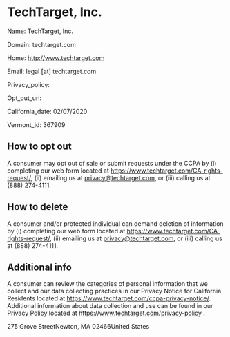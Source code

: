 
# TechTarget, Inc.

Name: TechTarget, Inc.

Domain: techtarget.com

Home: http://www.techtarget.com

Email: legal [at] techtarget.com

Privacy_policy: 

Opt_out_url: 

California_date: 02/07/2020

Vermont_id: 367909



## How to opt out

A consumer may opt out of sale or submit requests under the CCPA by (i) completing our web form located at https://www.techtarget.com/CA-rights-request/, (ii) emailing us at privacy@techtarget.com, or (iii) calling us at (888) 274-4111.

## How to delete

A consumer and/or protected individual can demand deletion of information by (i) completing our web form located at https://www.techtarget.com/CA-rights-request/, (ii) emailing us at privacy@techtarget.com, or (iii) calling us at (888) 274-4111.

## Additional info

A consumer can review the categories of personal information that we collect and our data collecting practices in our Privacy Notice for California Residents located at https://www.techtarget.com/ccpa-privacy-notice/. Additional information about data collection and use can be found in our Privacy Policy located at https://www.techtarget.com/privacy-policy .

275 Grove StreetNewton, MA 02466United States


